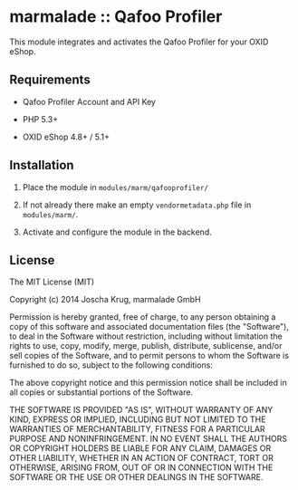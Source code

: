 marmalade :: Qafoo Profiler
===========================

This module integrates and activates the Qafoo Profiler for your OXID eShop.

Requirements
------------
*    Qafoo Profiler Account and API Key

*    PHP 5.3+

*    OXID eShop 4.8+ / 5.1+

Installation
------------
1.    Place the module in `modules/marm/qafooprofiler/`

2.    If not already there make an empty `vendormetadata.php` file in
      `modules/marm/`.

3.    Activate and configure the module in the backend.

License
-------
The MIT License (MIT)

Copyright (c) 2014 Joscha Krug, marmalade GmbH

Permission is hereby granted, free of charge, to any person obtaining a copy
of this software and associated documentation files (the "Software"), to deal
in the Software without restriction, including without limitation the rights
to use, copy, modify, merge, publish, distribute, sublicense, and/or sell
copies of the Software, and to permit persons to whom the Software is
furnished to do so, subject to the following conditions:

The above copyright notice and this permission notice shall be included in
all copies or substantial portions of the Software.

THE SOFTWARE IS PROVIDED "AS IS", WITHOUT WARRANTY OF ANY KIND, EXPRESS OR
IMPLIED, INCLUDING BUT NOT LIMITED TO THE WARRANTIES OF MERCHANTABILITY,
FITNESS FOR A PARTICULAR PURPOSE AND NONINFRINGEMENT. IN NO EVENT SHALL THE
AUTHORS OR COPYRIGHT HOLDERS BE LIABLE FOR ANY CLAIM, DAMAGES OR OTHER
LIABILITY, WHETHER IN AN ACTION OF CONTRACT, TORT OR OTHERWISE, ARISING FROM,
OUT OF OR IN CONNECTION WITH THE SOFTWARE OR THE USE OR OTHER DEALINGS IN
THE SOFTWARE.
